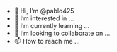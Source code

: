 - 👋 Hi, I’m @pablo425
- 👀 I’m interested in ...
- 🌱 I’m currently learning ...
- 💞️ I’m looking to collaborate on ...
- 📫 How to reach me ...

<!---
pablo425/pablo425 is a ✨ special ✨ repository because its `README.md` (this file) appears on your GitHub profile.
You can click the Preview link to take a look at your changes.
--->
